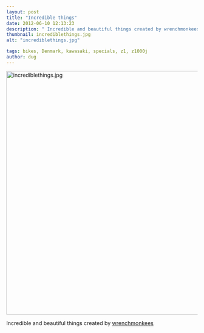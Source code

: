 ```yaml
---
layout: post
title: "Incredible things"
date: 2012-06-10 12:13:23
description: " Incredible and beautiful things created by wrenchmonkees&#8230;"
thumbnail: incrediblethings.jpg
alt: "incrediblethings.jpg"

tags: bikes, Denmark, kawasaki, specials, z1, z1000j
author: dug
---
```


<p><a href="http://wrenchmonkees.blogspot.co.uk/"><img alt="incrediblethings.jpg" src="http://donkeyontheedge.com/assets_c/2012/06/incrediblethings-thumb-580x386-875.jpg" width="640" foo="386"  style="" /></a></p>

<p>Incredible and beautiful things created by <a href="http://wrenchmonkees.com/monkees.html">wrenchmonkees</a></p>
